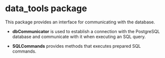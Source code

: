 # data_tools package

This package provides an interface for communicating with the database.

- **dbCommunicator** is used to establish a connection with the PostgreSQL database and communicate with it when executing an SQL query.

- **SQLCommands** provides methods that executes prepared SQL commands.